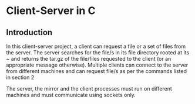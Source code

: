 # Client-Server in C
## Introduction
In this client-server project, a client can request a file or a set of files from the server. The
server searches for the file/s in its file directory rooted at its ~ and returns the tar.gz of the
file/files requested to the client (or an appropriate message otherwise). Multiple clients can
connect to the server from different machines and can request file/s as per the commands
listed in section 2

The server, the mirror and the client processes must run on different machines and
must communicate using sockets only.

